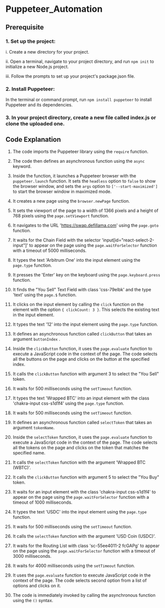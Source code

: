 # Puppeteer_Automation

## Prerequisite

### 1. Set up the project:

i. Create a new directory for your project.

ii. Open a terminal, navigate to your project directory, and run `npm init` to initialize a new Node.js project. 

iii. Follow the prompts to set up your project's package.json file.

### 2. Install Puppeteer:
In the terminal or command prompt, run `npm install puppeteer` to install Puppeteer and its dependencies.

### 3. In your project directory, create a new file called index.js or clone the uploaded one.

## Code Explanation

1. The code imports the Puppeteer library using the  `require`  function.

2. The code then defines an asynchronous function using the  `async`  keyword.

3. Inside the function, it launches a Puppeteer browser with the  `puppeteer.launch`  function. It sets the  `headless`  option to  `false`  to show the browser window, and sets the  `args`  option to  `['--start-maximized']`  to start the browser window in maximized mode.

4. It creates a new page using the  `browser.newPage`  function.

5. It sets the viewport of the page to a width of 1366 pixels and a height of 768 pixels using the  `page.setViewport`  function.

6. It navigates to the URL 'https://swap.defillama.com' using the  `page.goto`  function.

7. It waits for the Chain Field with the selector 'input[id="react-select-2-input"]' to appear on the page using the  `page.waitForSelector`  function with a timeout of 5000 milliseconds.

8. It types the text 'Arbitrum One' into the input element using the  `page.type`  function.

9. It presses the 'Enter' key on the keyboard using the  `page.keyboard.press`  function.

10. It finds the "You Sell" Text Field with class 'css-79elbk' and the type 'text' using the  `page.$`  function.

11. It clicks on the input element by calling the  `click`  function on the element with the option  `{ clickCount: 3 }`. This selects the existing text in the input element.

12. It types the text '12' into the input element using the  `page.type`  function.

13. It defines an asynchronous function called  `clickButton`  that takes an argument  `buttonIndex` .

14. Inside the  `clickButton`  function, it uses the  `page.evaluate`  function to execute a JavaScript code in the context of the page. The code selects all the buttons on the page and clicks on the button at the specified index.

15. It calls the  `clickButton`  function with argument 3 to select the "You Sell" token. 

16. It waits for 500 milliseconds using the  `setTimeout`  function.

17. It types the text 'Wrapped BTC' into an input element with the class 'chakra-input css-s1d1f4' using the  `page.type`  function.

18. It waits for 500 milliseconds using the  `setTimeout`  function.

19. It defines an asynchronous function called  `selectToken`  that takes an argument  `tokenName`.

20. Inside the  `selectToken`  function, it uses the  `page.evaluate`  function to execute a JavaScript code in the context of the page. The code selects all the tokens on the page and clicks on the token that matches the specified name.

21. It calls the  `selectToken`  function with the argument 'Wrapped BTC (WBTC)'.

22. It calls the  `clickButton`  function with argument 5 to select the "You Buy" token.

23. It waits for an input element with the class 'chakra-input css-s1d1f4' to appear on the page using the  `page.waitForSelector`  function with a timeout of 1000 milliseconds.

24. It types the text 'USDC' into the input element using the  `page.type`  function.

25. It waits for 500 milliseconds using the  `setTimeout`  function.

26. It calls the  `selectToken`  function with the argument 'USD Coin (USDC)'.

27. It waits for the Routing List with class 'sc-55ee4011-2 fcGAPg' to appear on the page using the  `page.waitForSelector`  function with a timeout of 3000 milliseconds.

28. It waits for 4000 milliseconds using the  `setTimeout`  function.

29. It uses the  `page.evaluate`  function to execute JavaScript code in the context of the page. The code selects second option from a list of options and clicks on it.
    
31. The code is immediately invoked by calling the asynchronous function using the  `()`  syntax.
